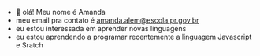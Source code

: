 - 👋 olá! Meu nome é Amanda
- meu email pra contato é amanda.alem@escola.pr.gov.br
- eu estou interessada em aprender novas linguagens
- eu estou aprendendo a programar recentemente a linguagem Javascript e Sratch

<!---
golfinhoqmatabaleia/golfinhoqmatabaleia is a ✨ special ✨ repository because its `README.md` (this file) appears on your GitHub profile.
You can click the Preview link to take a look at your changes.
--->
